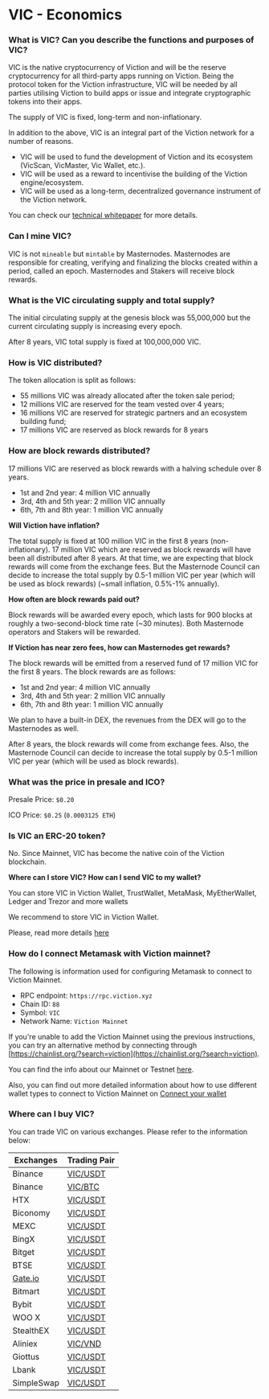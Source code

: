 # VIC - Economics

### **What is VIC? Can you describe the functions and purposes of VIC?**

VIC is the native cryptocurrency of Viction and will be the reserve cryptocurrency for all third-party apps running on Viction. Being the protocol token for the Viction infrastructure, VIC will be needed by all parties utilising Viction to build apps or issue and integrate cryptographic tokens into their apps.

The supply of VIC is fixed, long-term and non-inflationary.

In addition to the above, VIC is an integral part of the Viction network for a number of reasons.

* VIC will be used to fund the development of Viction and its ecosystem (VicScan, VicMaster, Vic Wallet, etc.).
* VIC will be used as a reward to incentivise the building of the Viction engine/ecosystem.
* VIC will be used as a long-term, decentralized governance instrument of the Viction network.

You can check our [technical whitepaper](https://docs.viction.xyz/whitepaper-and-research) for more details.

### **Can I mine VIC?**

VIC is not `mineable` but `mintable` by Masternodes. Masternodes are responsible for creating, verifying and finalizing the blocks created within a period, called an epoch. Masternodes and Stakers will receive block rewards.

### **What is the VIC circulating supply and total supply?**

The initial circulating supply at the genesis block was 55,000,000 but the current circulating supply is increasing every epoch.

After 8 years, VIC total supply is fixed at 100,000,000 VIC.

### **How is VIC distributed?**

The token allocation is split as follows:

* 55 millions VIC was already allocated after the token sale period;
* 12 millions VIC are reserved for the team vested over 4 years;
* 16 millions VIC are reserved for strategic partners and an ecosystem building fund;
* 17 millions VIC are reserved as block rewards for 8 years

### **How are block rewards distributed?**

17 millions VIC are reserved as block rewards with a halving schedule over 8 years.

* 1st and 2nd year: 4 million VIC annually
* 3rd, 4th and 5th year: 2 million VIC annually
* 6th, 7th and 8th year: 1 million VIC annually

**Will Viction have inflation?**

The total supply is fixed at 100 million VIC in the first 8 years (non-inflationary). 17 million VIC which are reserved as block rewards will have been all distributed after 8 years. At that time, we are expecting that block rewards will come from the exchange fees. But the Masternode Council can decide to increase the total supply by 0.5-1 million VIC per year (which will be used as block rewards) (\~small inflation, 0.5%-1% annually).

**How often are block rewards paid out?**

Block rewards will be awarded every epoch, which lasts for 900 blocks at roughly a two-second-block time rate (\~30 minutes). Both Masternode operators and Stakers will be rewarded.

**If Viction has near zero fees, how can Masternodes get rewards?**

The block rewards will be emitted from a reserved fund of 17 million VIC for the first 8 years. The block rewards are as follows:

* 1st and 2nd year: 4 million VIC annually
* 3rd, 4th and 5th year: 2 million VIC annually
* 6th, 7th and 8th year: 1 million VIC annually

We plan to have a built-in DEX, the revenues from the DEX will go to the Masternodes as well.

After 8 years, the block rewards will come from exchange fees. Also, the Masternode Council can decide to increase the total supply by 0.5-1 million VIC per year (which will be used as block rewards).

### **What was the price in presale and ICO?**

Presale Price: `$0.20`

ICO Price: `$0.25` (`0.0003125 ETH`)

### **Is VIC an ERC-20 token?**

No. Since Mainnet, VIC has become the native coin of the Viction blockchain.

**Where can I store VIC? How can I send VIC to my wallet?**

You can store VIC in Viction Wallet, TrustWallet, MetaMask, MyEtherWallet, Ledger and Trezor and more wallets

We recommend to store VIC in Viction Wallet.

Please, read more details [here](../../general/how-to-connect-to-viction-network/viction-wallet/)

### **How do I connect Metamask with Viction mainnet?**

The following is information used for configuring Metamask to connect to Viction Mainnet.

* RPC endpoint: `https://rpc.viction.xyz`
* Chain ID: `88`
* Symbol: `VIC`
* Network Name: `Viction Mainnet`

If you're unable to add the Viction Mainnet using the previous instructions, you can try an alternative method by connecting through [https://chainlist.org/?search=viction](https://chainlist.org/?search=viction).

You can find the info about our Mainnet or Testnet [here](../../developer-guide/deploy-on-viction/).&#x20;

Also, you can find out more detailed information about how to use different wallet types to connect to Viction Mainnet on [Connect your wallet](../../general/how-to-connect-to-viction-network/)

### **Where can I buy VIC?**

You can trade VIC on various exchanges. Please refer to the information below:

| Exchanges                  | Trading Pair                                                                                   |
| -------------------------- | ---------------------------------------------------------------------------------------------- |
| Binance                    | [VIC/USDT](https://www.binance.com/en/trade/VIC\_USDT)                                         |
| Binance                    | [VIC/BTC](https://www.binance.com/en/trade/VIC\_BTC)                                           |
| HTX                        | [VIC/USDT](https://www.huobi.com/en-us/exchange/vic\_usdt)                                     |
| Biconomy                   | [VIC/USDT](https://www.biconomy.com/exchange/VIC\_USDT)                                        |
| MEXC                       | [VIC/USDT](https://www.mexc.com/exchange/VIC\_USDT)                                            |
| BingX                      | [VIC/USDT](https://bingx.com/en-us/spot/VICUSDT?ch=cgk\_organic)                               |
| Bitget                     | [VIC/USDT](https://www.bitget.com/spot/VICUSDT?channelCode=42xn\&vipCode=sq59\&languageType=0) |
| BTSE                       | [VIC/USDT](https://www.btse.com/en/trading/VIC-USDT)                                           |
| [Gate.io](http://gate.io/) | [VIC/USDT](https://gate.io/trade/VIC\_USDT)                                                    |
| Bitmart                    | [VIC/USDT](https://www.bitmart.com/trade/en?symbol=$VIC\_USDT\&r=PjkAFy)                       |
| Bybit                      | [VIC/USDT](https://www.bybit.com/trade/spot/VIC/USDT/)                                         |
| WOO X                      | [VIC/USDT](https://x.woo.org/en/trade/VIC\_USDT)                                               |
| StealthEX                  | [VIC/USDT](https://stealthex.io/exchange/new/)                                                 |
| Aliniex                    | [VIC/VND](https://aliniex.com/mua-ban/vic)                                                     |
| Giottus                    | [VIC/USDT](https://www.giottus.com/)                                                           |
| Lbank                      | [VIC/USDT](https://www.lbank.com/trade/viction\_usdt)                                          |
| SimpleSwap                 | [VIC/USDT](https://simpleswap.io/)                                                             |

